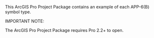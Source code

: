 This ArcGIS Pro Project Package contains an example of each APP-6(B) symbol type.


IMPORTANT NOTE:

The ArcGIS Pro Project Package requires Pro 2.2+ to open.
